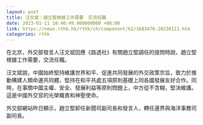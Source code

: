 ```yaml
---
layout: post
title: 汪文斌：趙立堅根據工作需要　交流任職
date: 2023-01-11 18:46:49.000000000 +08:00
link: https://news.rthk.hk/rthk/ch/component/k2/1683476-20230111.htm
categories: rthk
---
```


在北京，外交部發言人汪文斌回應《路透社》有關趙立堅調任的提問時說，趙立堅根據工作需要，交流任職。

汪文斌說，中國始終堅持維護世界和平、促進共同發展的外交政策宗旨，致力於推動構建人類命運共同體，堅持在和平共處五項原則基礎上同各國發展友好合作。同時，在事關中國主權、安全、發展利益等原則問題上，中方從不含糊，堅決維護。這是中國外交官的光榮職責和神聖使命。

外交部網站昨日顯示，趙立堅卸任新聞司副司長和發言人，轉任邊界與海洋事務司副司長。
